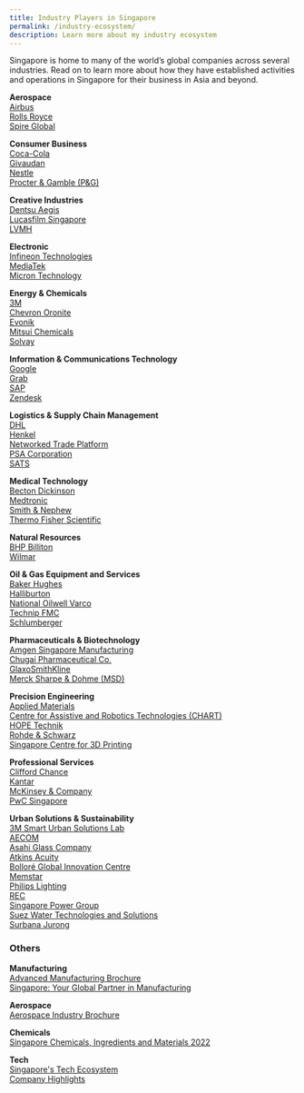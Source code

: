 ```yaml
---
title: Industry Players in Singapore
permalink: /industry-ecosystem/
description: Learn more about my industry ecosystem
---
```

Singapore is home to many of the world’s global companies across several industries. Read on to learn more about how they have established activities and operations in Singapore for their business in Asia and beyond.<br>



<b>Aerospace</b><br>
[Airbus](https://www.edb.gov.sg/content/edb/en/our-industries/company-highlights/airbus.html)<br>
[Rolls Royce](https://www.edb.gov.sg/content/edb/en/our-industries/company-highlights/rolls-royce.html)<br>
[Spire Global](https://www.edb.gov.sg/content/edb/en/our-industries/company-highlights/spire-global.html)<br>

<b>Consumer Business</b><br>
[Coca-Cola](https://www.edb.gov.sg/content/edb/en/our-industries/company-highlights/coca-cola.html)<br>
[Givaudan](https://www.edb.gov.sg/content/edb/en/our-industries/company-highlights/givaudan.html)<br>
[Nestle](https://www.edb.gov.sg/content/edb/en/our-industries/company-highlights/nestle.html)<br>
[Procter &amp; Gamble (P&amp;G) ](https://www.edb.gov.sg/content/edb/en/our-industries/company-highlights/procter-and-gamble-cb.html)<br>

<b>Creative Industries</b><br>
[Dentsu Aegis](https://www.edb.gov.sg/content/edb/en/our-industries/company-highlights/dentsu-aegis-ci.html)<br>
[Lucasfilm Singapore](https://www.edb.gov.sg/content/edb/en/our-industries/company-highlights/lucasfilm-singapore.html)<br>
[LVMH](https://www.edb.gov.sg/content/edb/en/our-industries/company-highlights/lvmh.html)<br>

<b>Electronic</b><br>
[Infineon Technologies ](https://www.edb.gov.sg/content/edb/en/our-industries/company-highlights/infineon-technologies.html)<br>
[MediaTek](https://www.edb.gov.sg/content/edb/en/our-industries/company-highlights/mediatek.html)<br>
[Micron Technology](https://www.edb.gov.sg/content/edb/en/our-industries/company-highlights/micron-technology.html)<br>

<b>Energy &amp; Chemicals</b><br>
[3M](https://www.edb.gov.sg/content/edb/en/our-industries/company-highlights/3m.html)<br>
[Chevron Oronite](https://www.edb.gov.sg/content/edb/en/our-industries/company-highlights/chevron-oronite.html)<br>
[Evonik](https://www.edb.gov.sg/content/edb/en/our-industries/company-highlights/evonik.html)<br>
[Mitsui Chemicals](https://www.edb.gov.sg/content/edb/en/our-industries/company-highlights/mitsui-chemicals.html)<br>
[Solvay](https://www.edb.gov.sg/content/edb/en/our-industries/company-highlights/solvay.html)<br>

<b>Information &amp; Communications Technology</b><br>
[Google](https://www.edb.gov.sg/content/edb/en/our-industries/company-highlights/google.html)<br>
[Grab](https://www.edb.gov.sg/content/edb/en/our-industries/company-highlights/grab.html)<br>
[SAP](https://www.edb.gov.sg/content/edb/en/our-industries/company-highlights/sap.html)<br>
[Zendesk](https://www.edb.gov.sg/content/edb/en/our-industries/company-highlights/zendesk.html)<br>

<b>Logistics &amp; Supply Chain Management</b><br>
[DHL](https://www.edb.gov.sg/content/edb/en/our-industries/company-highlights/dhl-l.html)<br>
[Henkel](https://www.edb.gov.sg/content/edb/en/our-industries/company-highlights/henkel.html)<br>
[Networked Trade Platform](https://www.edb.gov.sg/content/edb/en/our-industries/company-highlights/ntp.html)<br>
[PSA Corporation](https://www.edb.gov.sg/content/edb/en/our-industries/company-highlights/psa-corporation.html)<br>
[SATS](https://www.edb.gov.sg/content/edb/en/our-industries/company-highlights/sats.html)<br>

<b>Medical Technology</b><br>
[Becton Dickinson ](https://www.edb.gov.sg/content/edb/en/our-industries/company-highlights/becton-dickinson.html)<br>
[Medtronic](https://www.edb.gov.sg/content/edb/en/our-industries/company-highlights/medtronic.html)<br>
[Smith &amp; Nephew](https://www.edb.gov.sg/content/edb/en/our-industries/company-highlights/smith-and-nephew.html)<br>
[Thermo Fisher Scientific ](https://www.edb.gov.sg/content/edb/en/our-industries/company-highlights/thermo-fisher-scientific.html)<br>

<b>Natural Resources</b><br>
[BHP Billiton ](https://www.edb.gov.sg/content/edb/en/our-industries/company-highlights/bhp.html)<br>
[Wilmar](https://www.edb.gov.sg/content/edb/en/our-industries/company-highlights/wilmar.html)<br>

<b>Oil &amp; Gas Equipment and Services</b><br>
[Baker Hughes](https://www.edb.gov.sg/content/edb/en/our-industries/company-highlights/baker-hughes.html)<br>
[Halliburton](https://www.edb.gov.sg/content/edb/en/our-industries/company-highlights/halliburton.html)<br>
[National Oilwell Varco ](https://www.edb.gov.sg/content/edb/en/our-industries/company-highlights/national-oilwell-varco.html)<br>
[Technip FMC](https://www.edb.gov.sg/content/edb/en/our-industries/company-highlights/technipfmc.html)<br>
[Schlumberger](https://www.edb.gov.sg/content/edb/en/our-industries/company-highlights/schlumberger.html)<br>

<b>Pharmaceuticals &amp; Biotechnology</b><br>
[Amgen Singapore Manufacturing ](https://www.edb.gov.sg/content/edb/en/our-industries/company-highlights/amgen-singapore-manufacturing.html)<br>
[Chugai Pharmaceutical Co.](https://www.edb.gov.sg/content/edb/en/our-industries/company-highlights/chugai-pharmaceutical-co.html)<br>
[GlaxoSmithKline](https://www.edb.gov.sg/content/edb/en/our-industries/company-highlights/gsk.html)<br>
[Merck Sharpe &amp; Dohme (MSD) ](https://www.edb.gov.sg/content/edb/en/our-industries/company-highlights/merck-sharp-dohme.html)<br>

<b>Precision Engineering</b><br>
[Applied Materials](https://www.edb.gov.sg/content/edb/en/our-industries/company-highlights/applied-materials.html)<br>
[Centre for Assistive and Robotics Technologies (CHART) ](https://www.edb.gov.sg/content/edb/en/our-industries/company-highlights/centre-for-healthcare-assistive-and-robotics-technologies.html)<br>
[HOPE Technik](https://www.edb.gov.sg/content/edb/en/our-industries/company-highlights/hope-technik.html)<br>
[Rohde &amp; Schwarz ](https://www.edb.gov.sg/content/edb/en/our-industries/company-highlights/rohde-and-schwarz.html)<br>
[Singapore Centre for 3D Printing](https://www.edb.gov.sg/content/edb/en/our-industries/company-highlights/singapore-centre-for-3d-printing-sc3dp.html)<br>

<b>Professional Services</b><br>
[Clifford Chance](https://www.edb.gov.sg/content/edb/en/our-industries/company-highlights/clifford-chance.html)<br>
[Kantar](https://www.edb.gov.sg/content/edb/en/our-industries/company-highlights/Kantar.html)<br>
[McKinsey &amp; Company ](https://www.edb.gov.sg/content/edb/en/our-industries/company-highlights/mckinsey-company.html)<br>
[PwC Singapore](https://www.edb.gov.sg/content/edb/en/our-industries/company-highlights/pwc-singapore.html)<br>

<b>Urban Solutions &amp; Sustainability</b><br>
[3M Smart Urban Solutions Lab](https://www.edb.gov.sg/content/edb/en/our-industries/company-highlights/3m-smart-urban-solutions-lab.html)<br>
[AECOM](https://www.edb.gov.sg/content/edb/en/our-industries/company-highlights/aecom.html)<br>
[Asahi Glass Company](https://www.edb.gov.sg/content/edb/en/our-industries/company-highlights/asahi-glass-company.html)<br>
[Atkins Acuity](https://www.edb.gov.sg/content/edb/en/our-industries/company-highlights/atkins-acuity.html)<br>
[Bolloré Global Innovation Centre ](https://www.edb.gov.sg/content/edb/en/our-industries/company-highlights/bollore-global-innovation-centre.html)<br>
[Memstar](https://www.edb.gov.sg/content/edb/en/our-industries/company-highlights/memstar.html)<br>
[Philips Lighting](https://www.edb.gov.sg/content/edb/en/our-industries/company-highlights/philips-lighting.html)<br>
[REC](https://www.edb.gov.sg/content/edb/en/our-industries/company-highlights/rec.html)<br>
[Singapore Power Group](https://www.edb.gov.sg/content/edb/en/our-industries/company-highlights/singapore-power-group.html)<br>
[Suez Water Technologies and Solutions](https://www.edb.gov.sg/content/edb/en/our-industries/company-highlights/suez-water-technologies-and-solutions.html)<br>
[Surbana Jurong](https://www.edb.gov.sg/content/edb/en/our-industries/company-highlights/surbana-jurong.html)<br>



<h3>Others</h3>

<b>Manufacturing</b><br>
[Advanced Manufacturing Brochure](https://www.edb.gov.sg/content/dam/edb-en/our-industries/key-activities/advanced-manufacturing/AM-Brochure.pdf)<br>
[Singapore: Your Global Partner in Manufacturing](https://www.edb.gov.sg/content/dam/edb-en/our-industries/key-activities/advanced-manufacturing/Singapore-Your-Global-Partner-in-Manufacturing.pdf)<br>

<b>Aerospace</b><br>
[Aerospace Industry Brochure](https://www.edb.gov.sg/content/dam/edb-en/our-industries/aerospace/EDB-Aerospace-Industry-Brochure.pdf)<br>

<b>Chemicals</b><br>
[Singapore Chemicals, Ingredients and Materials 2022](https://projects.gbreports.com/singapore-chemicals-ingredients-and-materials-2022-digital-version/)

<b>Tech</b><br>
[Singapore's Tech Ecosystem](https://www.edb.gov.sg/content/edb/en/setting-up-in-singapore/business-guides/singapore-tech-ecosystem.html)<br>
[Company Highlights](https://www.edb.gov.sg/en/our-industries/company-highlights.html)<br>